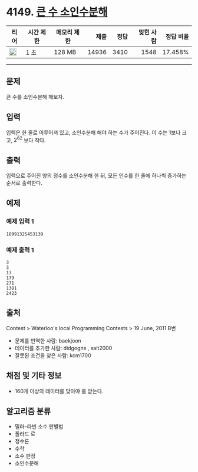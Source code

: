 # 4149. [큰 수 소인수분해](https://www.acmicpc.net/problem/4149)

| 티어                                                                  | 시간 제한 | 메모리 제한 |  제출 | 정답 | 맞힌 사람 | 정답 비율 |
| --------------------------------------------------------------------- | --------- | ----------- | ----: | ---: | --------: | --------: |
| <img src="https://static.solved.ac/tier_small/20.svg" width="20px" /> | 1 초      | 128 MB      | 14936 | 3410 |      1548 |   17.458% |

---

## 문제

큰 수를 소인수분해 해보자.

## 입력

입력은 한 줄로 이루어져 있고, 소인수분해 해야 하는 수가 주어진다. 이 수는 1보다 크고, $2^{62}$
보다 작다.

## 출력

입력으로 주어진 양의 정수를 소인수분해 한 뒤, 모든 인수를 한 줄에 하나씩 증가하는 순서로 출력한다.

## 예제

### 예제 입력 1

```
18991325453139
```

### 예제 출력 1

```
3
3
13
179
271
1381
2423
```

## 출처

Contest
\>
Waterloo's local Programming Contests
\>
19 June, 2011
B번

- 문제를 번역한 사람: baekjoon
- 데이터를 추가한 사람: didgogns , sait2000
- 잘못된 조건을 찾은 사람: kcm1700

## 채점 및 기타 정보

- 160개 이상의 데이터를 맞아야 를 받는다.

## 알고리즘 분류

- 밀러–라빈 소수 판별법
- 폴라드 로
- 정수론
- 수학
- 소수 판정
- 소인수분해
